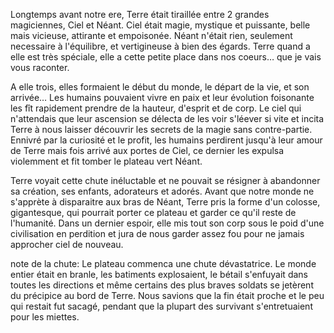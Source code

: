 Longtemps avant notre ere, Terre était tiraillée entre 2 grandes magiciennes, Ciel et Néant.
Ciel était magie, mystique et puissante, belle mais vicieuse, attirante et empoisonée.
Néant n'était rien, seulement necessaire à l'équilibre, et vertigineuse à bien des égards.
Terre quand a elle est très spéciale, elle a cette petite place dans nos coeurs… que je vais vous raconter.

A elle trois, elles formaient le début du monde, le départ de la vie, et son arrivée…
Les humains pouvaient vivre en paix et leur évolution foisonante les fît rapidement prendre de la hauteur, d'esprit et de corp. Le ciel qui n'attendais que leur ascension se délecta de les voir s'léever si vite et incita Terre à nous laisser découvrir les secrets de la magie sans contre-partie. Ennivré par la curiosité et le profit, les humains perdirent jusqu'à leur amour de Terre mais fois arrivé aux portes de Ciel, ce dernier les expulsa violemment et fit tomber le plateau vert Néant.

Terre voyait cette chute inéluctable et ne pouvait se résigner à abandonner sa création, ses enfants, adorateurs et adorés.
Avant que notre monde ne s'apprète à disparaitre aux bras de Néant, Terre pris la forme d'un colosse, gigantesque, qui pourrait porter ce plateau et garder ce qu'il reste de l'humanité.
Dans un dernier espoir, elle mis tout son corp sous le poid d'une civilisation en perdition et jura de nous garder assez fou pour ne jamais approcher ciel de nouveau.



note de la chute:
Le plateau commenca une chute dévastatrice. Le monde entier était en branle, les batiments explosaient, le bétail s'enfuyait dans toutes les directions et même certains des plus braves soldats se jetèrent du précipice au bord de Terre. Nous savions que la fin était proche et le peu qui restait fut sacagé, pendant que la plupart des survivant s'entretuaient pour les miettes.

